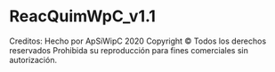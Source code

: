 # ReacQuimWpC_v1.1
 Creditos: Hecho por ApSiWipC 2020 Copyright © Todos los derechos reservados Prohibida su reproducción para fines comerciales sin autorización.
